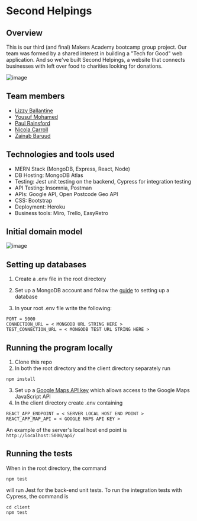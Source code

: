# Second Helpings

## Overview

This is our third (and final) Makers Academy bootcamp group project. Our team was formed by a shared interest in building a "Tech for Good" web application. And so we've built Second Helpings, a website that connects businesses with left over food to charities looking for donations.

![image](https://user-images.githubusercontent.com/83607124/137516096-a558dc22-890e-4af2-a8c2-09e0d1c15705.png)



## Team members

- [Lizzy Ballantine](https://github.com/eballantine)
- [Yousuf Mohamed](https://github.com/yousufmohamed17)
- [Paul Rainsford](https://github.com/PaulRainsford)
- [Nicola Carroll](https://github.com/Nicola-Carroll)
- [Zainab Baruud](https://github.com/zb-coder)


## Technologies and tools used

- MERN Stack (MongoDB, Express, React, Node)
- DB Hosting: MongoDB Atlas
- Testing: Jest unit testing on the backend, Cypress for integration testing
- API Testing: Insomnia, Postman
- APIs: Google API, Open Postcode Geo API
- CSS: Bootstrap
- Deployment: Heroku
- Business tools: Miro, Trello, EasyRetro

## Initial domain model

![image](https://user-images.githubusercontent.com/83607124/138064186-76baac40-81ad-481a-8684-c7772e21ac2e.png)



## Setting up databases

1. Create a .env file in the root directory

3. Set up a MongoDB account and follow the [guide](https://docs.mongodb.com/manual/tutorial/getting-started/) to setting up a database

2. In your root .env file write the following: 
```
PORT = 5000
CONNECTION_URL = < MONGODB URL STRING HERE >
TEST_CONNECTION_URL = < MONGODB TEST URL STRING HERE >
```

## Running the program locally

1. Clone this repo
2. In both the root directory and the client directory separately run

```
npm install
```

3. Set up a [Google Maps API key](https://developers.google.com/maps/documentation/javascript/get-api-key) which allows access to the Google Maps JavaScript API
4. In the client directory create .env containing

```
REACT_APP_ENDPOINT = < SERVER LOCAL HOST END POINT >
REACT_APP_MAP_API = < GOOGLE MAPS API KEY >

```

An example of the server's local host end point is `http://localhost:5000/api/`

## Running the tests

When in the root directory, the command

```
npm test

```

will run Jest for the back-end unit tests. To run the integration tests with Cypress, the command is

```
cd client
npm test
```
